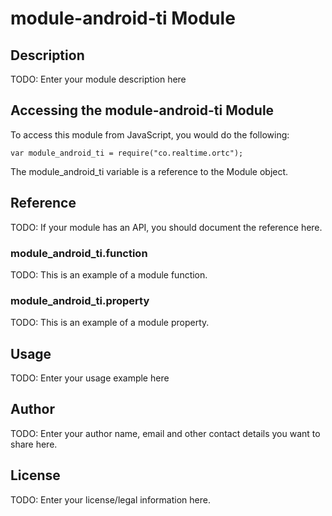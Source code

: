 # module-android-ti Module

## Description

TODO: Enter your module description here

## Accessing the module-android-ti Module

To access this module from JavaScript, you would do the following:

    var module_android_ti = require("co.realtime.ortc");

The module_android_ti variable is a reference to the Module object.

## Reference

TODO: If your module has an API, you should document
the reference here.

### module_android_ti.function

TODO: This is an example of a module function.

### module_android_ti.property

TODO: This is an example of a module property.

## Usage

TODO: Enter your usage example here

## Author

TODO: Enter your author name, email and other contact
details you want to share here.

## License

TODO: Enter your license/legal information here.
